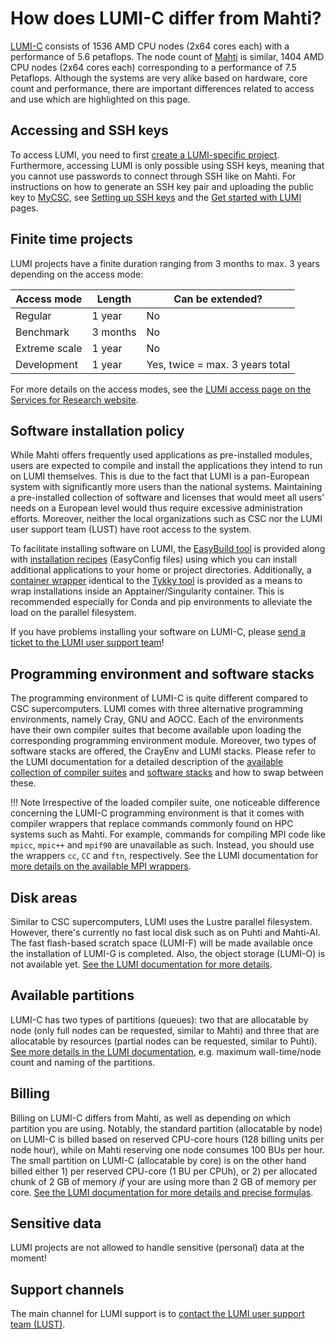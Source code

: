 # How does LUMI-C differ from Mahti?

[LUMI-C](https://docs.lumi-supercomputer.eu/computing/systems/lumic/) consists of 1536 AMD CPU nodes (2x64 cores each) with a performance of 5.6 petaflops. The node count of [Mahti](systems-mahti.md) is similar, 1404 AMD CPU nodes (2x64 cores each) corresponding to a performance of 7.5 Petaflops. Although the systems are very alike based on hardware, core count and performance, there are important differences related to access and use which are highlighted on this page.

## Accessing and SSH keys

To access LUMI, you need to first [create a LUMI-specific project](../accounts/how-to-create-new-project.md#creating-a-lumi-project-and-applying-for-resources). Furthermore, accessing LUMI is only possible using SSH keys, meaning that you cannot use passwords to connect through SSH like on Mahti. For instructions on how to generate an SSH key pair and uploading the public key to [MyCSC](https://my.csc.fi/), see [Setting up SSH keys](connecting#setting-up-ssh-keys) and the [Get started with LUMI](https://docs.lumi-supercomputer.eu/firststeps/getstarted/) pages.

## Finite time projects

LUMI projects have a finite duration ranging from 3 months to max. 3 years depending on the access mode:

|Access mode  |Length  |Can be extended?               |
|-------------|--------|-------------------------------|
|Regular      |1 year  |No                             |
|Benchmark    |3 months|No                             |
|Extreme scale|1 year  |No                             |
|Development  |1 year  |Yes, twice = max. 3 years total|

For more details on the access modes, see the [LUMI access page on the Services for Research website](https://research.csc.fi/lumi-access).

## Software installation policy

While Mahti offers frequently used applications as pre-installed modules, users are expected to compile and install the applications they intend to run on LUMI themselves. This is due to the fact that LUMI is a pan-European system with significantly more users than the national systems. Maintaining a pre-installed collection of software and licenses that would meet all users' needs on a European level would thus require excessive administration efforts. Moreover, neither the local organizations such as CSC nor the LUMI user support team (LUST) have root access to the system.

To facilitate installing software on LUMI, the [EasyBuild tool](https://docs.lumi-supercomputer.eu/software/installing/easybuild/) is provided along with [installation recipes](https://github.com/Lumi-supercomputer/LUMI-EasyBuild-contrib) (EasyConfig files) using which you can install additional applications to your home or project directories. Additionally, a [container wrapper](https://docs.lumi-supercomputer.eu/software/installing/container_wrapper/) identical to the [Tykky tool](containers/tykky.md) is provided as a means to wrap installations inside an Apptainer/Singularity container. This is recommended especially for Conda and pip environments to alleviate the load on the parallel filesystem.

If you have problems installing your software on LUMI-C, please [send a ticket to the LUMI user support team](https://lumi-supercomputer.eu/user-support/need-help/)!

## Programming environment and software stacks

The programming environment of LUMI-C is quite different compared to CSC supercomputers. LUMI comes with three alternative programming environments, namely Cray, GNU and AOCC. Each of the environments have their own compiler suites that become available upon loading the corresponding programming environment module. Moreover, two types of software stacks are offered, the CrayEnv and LUMI stacks. Please refer to the LUMI documentation for a detailed description of the [available collection of compiler suites](https://docs.lumi-supercomputer.eu/development/compiling/prgenv/) and [software stacks](https://docs.lumi-supercomputer.eu/computing/softwarestacks/) and how to swap between these.

!!! Note
    Irrespective of the loaded compiler suite, one noticeable difference concerning the LUMI-C programming environment is that it comes with compiler wrappers that replace commands commonly found on HPC systems such as Mahti. For example, commands for compiling MPI code like `mpicc`, `mpic++` and `mpif90` are unavailable as such. Instead, you should use the wrappers `cc`, `CC` and `ftn`, respectively. See the LUMI documentation for [more details on the available MPI wrappers](https://docs.lumi-supercomputer.eu/development/compiling/prgenv/#compile-an-mpi-program).

## Disk areas

Similar to CSC supercomputers, LUMI uses the Lustre parallel filesystem. However, there's currently no fast local disk such as on Puhti and Mahti-AI. The fast flash-based scratch space (LUMI-F) will be made available once the installation of LUMI-G is completed. Also, the object storage (LUMI-O) is not available yet. [See the LUMI documentation for more details](https://docs.lumi-supercomputer.eu/storage/).

## Available partitions

LUMI-C has two types of partitions (queues): two that are allocatable by node (only full nodes can be requested, similar to Mahti) and three that are allocatable by resources (partial nodes can be requested, similar to Puhti). [See more details in the LUMI documentation](https://docs.lumi-supercomputer.eu/computing/jobs/partitions/), e.g. maximum wall-time/node count and naming of the partitions.

## Billing

Billing on LUMI-C differs from Mahti, as well as depending on which partition you are using. Notably, the standard partition (allocatable by node) on LUMI-C is billed based on reserved CPU-core hours (128 billing units per node hour), while on Mahti reserving one node consumes 100 BUs per hour. The small partition on LUMI-C (allocatable by core) is on the other hand billed either 1) per reserved CPU-core (1 BU per CPUh), or 2) per allocated chunk of 2 GB of memory _if_ your are using more than 2 GB of memory per core. [See the LUMI documentation for more details and precise formulas](https://docs.lumi-supercomputer.eu/computing/jobs/billing/).

## Sensitive data

LUMI projects are not allowed to handle sensitive (personal) data at the moment!

## Support channels

The main channel for LUMI support is to [contact the LUMI user support team (LUST)](https://lumi-supercomputer.eu/user-support/need-help/).